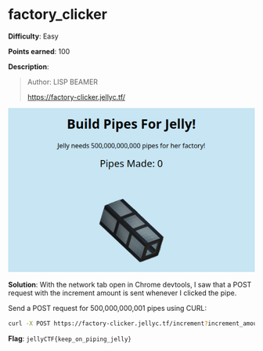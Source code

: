 # factory_clicker

**Difficulty**: Easy

**Points earned**: 100

**Description**:

> Author: LISP BEAMER
> 
> https://factory-clicker.jellyc.tf/

![factory_clicker website](./images/factory_clicker.png "factory_clicker")

**Solution**: With the network tab open in Chrome devtools, I saw that a POST request with the increment amount is sent whenever I clicked the pipe.

Send a POST request for 500,000,000,001 pipes using CURL:

```bash
curl -X POST https://factory-clicker.jellyc.tf/increment?increment_amount=500000000001
```

**Flag**: `jellyCTF{keep_on_piping_jelly}`